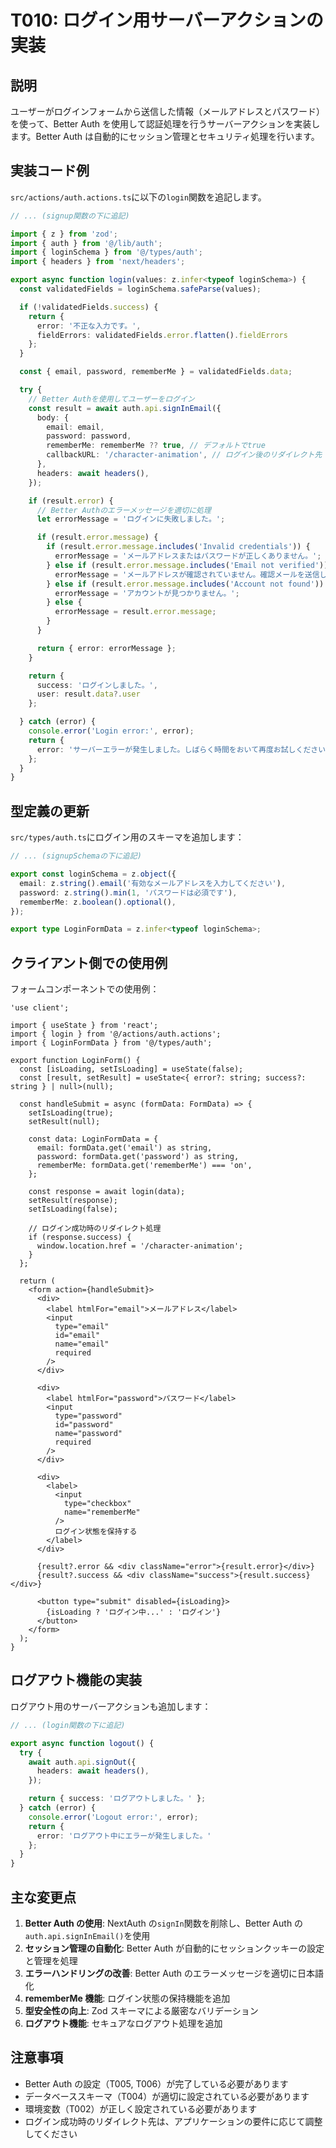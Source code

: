 # T010: ログイン用サーバーアクションの実装

## 説明

ユーザーがログインフォームから送信した情報（メールアドレスとパスワード）を使って、Better Auth を使用して認証処理を行うサーバーアクションを実装します。Better Auth は自動的にセッション管理とセキュリティ処理を行います。

## 実装コード例

`src/actions/auth.actions.ts`に以下の`login`関数を追記します。

```typescript:src/actions/auth.actions.ts
// ... (signup関数の下に追記)

import { z } from 'zod';
import { auth } from '@/lib/auth';
import { loginSchema } from '@/types/auth';
import { headers } from 'next/headers';

export async function login(values: z.infer<typeof loginSchema>) {
  const validatedFields = loginSchema.safeParse(values);

  if (!validatedFields.success) {
    return {
      error: '不正な入力です。',
      fieldErrors: validatedFields.error.flatten().fieldErrors
    };
  }

  const { email, password, rememberMe } = validatedFields.data;

  try {
    // Better Authを使用してユーザーをログイン
    const result = await auth.api.signInEmail({
      body: {
        email: email,
        password: password,
        rememberMe: rememberMe ?? true, // デフォルトでtrue
        callbackURL: '/character-animation', // ログイン後のリダイレクト先
      },
      headers: await headers(),
    });

    if (result.error) {
      // Better Authのエラーメッセージを適切に処理
      let errorMessage = 'ログインに失敗しました。';

      if (result.error.message) {
        if (result.error.message.includes('Invalid credentials')) {
          errorMessage = 'メールアドレスまたはパスワードが正しくありません。';
        } else if (result.error.message.includes('Email not verified')) {
          errorMessage = 'メールアドレスが確認されていません。確認メールを送信してください。';
        } else if (result.error.message.includes('Account not found')) {
          errorMessage = 'アカウントが見つかりません。';
        } else {
          errorMessage = result.error.message;
        }
      }

      return { error: errorMessage };
    }

    return {
      success: 'ログインしました。',
      user: result.data?.user
    };

  } catch (error) {
    console.error('Login error:', error);
    return {
      error: 'サーバーエラーが発生しました。しばらく時間をおいて再度お試しください。'
    };
  }
}
```

## 型定義の更新

`src/types/auth.ts`にログイン用のスキーマを追加します：

```typescript:src/types/auth.ts
// ... (signupSchemaの下に追記)

export const loginSchema = z.object({
  email: z.string().email('有効なメールアドレスを入力してください'),
  password: z.string().min(1, 'パスワードは必須です'),
  rememberMe: z.boolean().optional(),
});

export type LoginFormData = z.infer<typeof loginSchema>;
```

## クライアント側での使用例

フォームコンポーネントでの使用例：

```typescript:src/components/LoginForm.tsx
'use client';

import { useState } from 'react';
import { login } from '@/actions/auth.actions';
import { LoginFormData } from '@/types/auth';

export function LoginForm() {
  const [isLoading, setIsLoading] = useState(false);
  const [result, setResult] = useState<{ error?: string; success?: string } | null>(null);

  const handleSubmit = async (formData: FormData) => {
    setIsLoading(true);
    setResult(null);

    const data: LoginFormData = {
      email: formData.get('email') as string,
      password: formData.get('password') as string,
      rememberMe: formData.get('rememberMe') === 'on',
    };

    const response = await login(data);
    setResult(response);
    setIsLoading(false);

    // ログイン成功時のリダイレクト処理
    if (response.success) {
      window.location.href = '/character-animation';
    }
  };

  return (
    <form action={handleSubmit}>
      <div>
        <label htmlFor="email">メールアドレス</label>
        <input
          type="email"
          id="email"
          name="email"
          required
        />
      </div>

      <div>
        <label htmlFor="password">パスワード</label>
        <input
          type="password"
          id="password"
          name="password"
          required
        />
      </div>

      <div>
        <label>
          <input
            type="checkbox"
            name="rememberMe"
          />
          ログイン状態を保持する
        </label>
      </div>

      {result?.error && <div className="error">{result.error}</div>}
      {result?.success && <div className="success">{result.success}</div>}

      <button type="submit" disabled={isLoading}>
        {isLoading ? 'ログイン中...' : 'ログイン'}
      </button>
    </form>
  );
}
```

## ログアウト機能の実装

ログアウト用のサーバーアクションも追加します：

```typescript:src/actions/auth.actions.ts
// ... (login関数の下に追記)

export async function logout() {
  try {
    await auth.api.signOut({
      headers: await headers(),
    });

    return { success: 'ログアウトしました。' };
  } catch (error) {
    console.error('Logout error:', error);
    return {
      error: 'ログアウト中にエラーが発生しました。'
    };
  }
}
```

## 主な変更点

1. **Better Auth の使用**: NextAuth の`signIn`関数を削除し、Better Auth の`auth.api.signInEmail()`を使用
2. **セッション管理の自動化**: Better Auth が自動的にセッションクッキーの設定と管理を処理
3. **エラーハンドリングの改善**: Better Auth のエラーメッセージを適切に日本語化
4. **rememberMe 機能**: ログイン状態の保持機能を追加
5. **型安全性の向上**: Zod スキーマによる厳密なバリデーション
6. **ログアウト機能**: セキュアなログアウト処理を追加

## 注意事項

- Better Auth の設定（T005, T006）が完了している必要があります
- データベーススキーマ（T004）が適切に設定されている必要があります
- 環境変数（T002）が正しく設定されている必要があります
- ログイン成功時のリダイレクト先は、アプリケーションの要件に応じて調整してください
